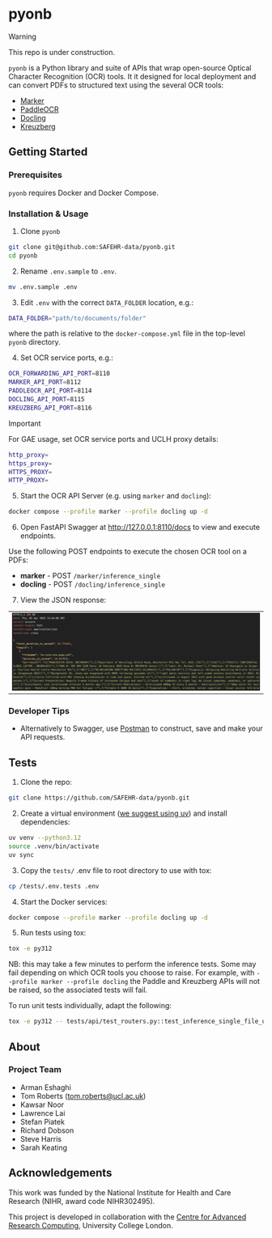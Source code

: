 # pyonb

> [!WARNING]
> This repo is under construction.

<!--COMMENT OUT

[![pre-commit](https://img.shields.io/badge/pre--commit-enabled-brightgreen?logo=pre-commit&logoColor=white)](https://github.com/pre-commit/pre-commit)
[![Tests status][tests-badge]][tests-link]
[![Linting status][linting-badge]][linting-link]
[![Documentation status][documentation-badge]][documentation-link]
[![License][license-badge]](./LICENSE.md)

END COMMENT OUT-->

`pyonb` is a Python library and suite of APIs that wrap open-source Optical Character Recognition (OCR) tools. It it designed for local deployment and can convert PDFs to structured text using the several
OCR tools:

- [Marker](https://github.com/VikParuchuri/marker)
- [PaddleOCR](https://github.com/PaddlePaddle/PaddleOCR)
- [Docling](https://github.com/docling-project/docling)
- [Kreuzberg](https://github.com/Goldziher/kreuzberg)

## Getting Started

### Prerequisites

`pyonb` requires Docker and Docker Compose.

### Installation & Usage

1. Clone `pyonb`

```sh
git clone git@github.com:SAFEHR-data/pyonb.git
cd pyonb
```

2. Rename `.env.sample` to `.env`.

```sh
mv .env.sample .env
```

3. Edit `.env` with the correct `DATA_FOLDER` location, e.g.:

```sh
DATA_FOLDER="path/to/documents/folder"
```

where the path is relative to the `docker-compose.yml` file in the top-level `pyonb` directory.

4. Set OCR service ports, e.g.:

```sh
OCR_FORWARDING_API_PORT=8110
MARKER_API_PORT=8112
PADDLEOCR_API_PORT=8114
DOCLING_API_PORT=8115
KREUZBERG_API_PORT=8116
```

> [!IMPORTANT]
> For GAE usage, set OCR service ports and UCLH proxy details:
>
> ```sh
> http_proxy=
> https_proxy=
> HTTPS_PROXY=
> HTTP_PROXY=
> ```

5. Start the OCR API Server (e.g. using `marker` and `docling`):

```sh
docker compose --profile marker --profile docling up -d
```

6. Open FastAPI Swagger at <http://127.0.0.1:8110/docs> to view and execute endpoints.

Use the following POST endpoints to execute the chosen OCR tool on a PDFs:

- **marker** - POST `/marker/inference_single`
- **docling** - POST `/docling/inference_single`

7. View the JSON response:

|                                                                 |
| :-------------------------------------------------------------: |
| ![OCR Server JSON response](docs/ocr-json-response-example.png) |

<!-- <div style="text-align:center;"></center> -->

### Developer Tips

- Alternatively to Swagger, use [Postman](https://www.postman.com/) to construct, save and make your API requests.

## Tests

1. Clone the repo:

```sh
git clone https://github.com/SAFEHR-data/pyonb.git
```

2. Create a virtual environment ([we suggest using uv](https://docs.astral.sh/uv/pip/environments/)) and install dependencies:

```sh
uv venv --python3.12
source .venv/bin/activate
uv sync
```

3. Copy the `tests/` .env file to root directory to use with tox:

```sh
cp /tests/.env.tests .env
```

4. Start the Docker services:

```sh
docker compose --profile marker --profile docling up -d
```

5. Run tests using tox:

```sh
tox -e py312
```

NB: this may take a few minutes to perform the inference tests. Some may fail depending on which OCR tools you choose to raise.
For example, with `--profile marker --profile docling` the Paddle and Kreuzberg APIs will not be raised,
so the associated tests will fail.

To run unit tests individually, adapt the following:

```sh
tox -e py312 -- tests/api/test_routers.py::test_inference_single_file_upload_marker
```

## About

### Project Team

- Arman Eshaghi
- Tom Roberts ([tom.roberts@ucl.ac.uk](mailto:tom.roberts@ucl.ac.uk))
- Kawsar Noor
- Lawrence Lai
- Stefan Piatek
- Richard Dobson
- Steve Harris
- Sarah Keating

## Acknowledgements

This work was funded by the National Institute for Health and Care Research (NIHR, award code NIHR302495).

This project is developed in collaboration with the
[Centre for Advanced Research Computing](https://ucl.ac.uk/arc), University
College London.
